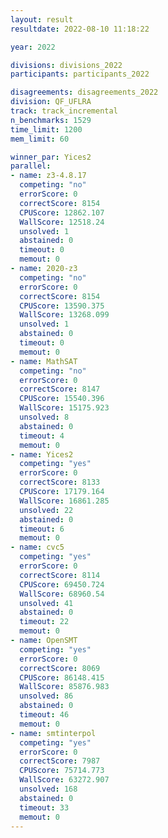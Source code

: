 ```yaml
---
layout: result
resultdate: 2022-08-10 11:18:22

year: 2022

divisions: divisions_2022
participants: participants_2022

disagreements: disagreements_2022
division: QF_UFLRA
track: track_incremental
n_benchmarks: 1529
time_limit: 1200
mem_limit: 60

winner_par: Yices2
parallel:
- name: z3-4.8.17
  competing: "no"
  errorScore: 0
  correctScore: 8154
  CPUScore: 12862.107
  WallScore: 12518.24
  unsolved: 1
  abstained: 0
  timeout: 0
  memout: 0
- name: 2020-z3
  competing: "no"
  errorScore: 0
  correctScore: 8154
  CPUScore: 13590.375
  WallScore: 13268.099
  unsolved: 1
  abstained: 0
  timeout: 0
  memout: 0
- name: MathSAT
  competing: "no"
  errorScore: 0
  correctScore: 8147
  CPUScore: 15540.396
  WallScore: 15175.923
  unsolved: 8
  abstained: 0
  timeout: 4
  memout: 0
- name: Yices2
  competing: "yes"
  errorScore: 0
  correctScore: 8133
  CPUScore: 17179.164
  WallScore: 16861.285
  unsolved: 22
  abstained: 0
  timeout: 6
  memout: 0
- name: cvc5
  competing: "yes"
  errorScore: 0
  correctScore: 8114
  CPUScore: 69450.724
  WallScore: 68960.54
  unsolved: 41
  abstained: 0
  timeout: 22
  memout: 0
- name: OpenSMT
  competing: "yes"
  errorScore: 0
  correctScore: 8069
  CPUScore: 86148.415
  WallScore: 85876.983
  unsolved: 86
  abstained: 0
  timeout: 46
  memout: 0
- name: smtinterpol
  competing: "yes"
  errorScore: 0
  correctScore: 7987
  CPUScore: 75714.773
  WallScore: 63272.907
  unsolved: 168
  abstained: 0
  timeout: 33
  memout: 0
---
```

